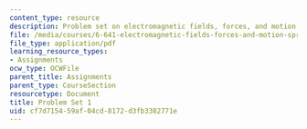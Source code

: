 ```yaml
---
content_type: resource
description: Problem set on electromagnetic fields, forces, and motion.
file: /media/courses/6-641-electromagnetic-fields-forces-and-motion-spring-2005/cf7d715459af04cd8172d3fb3382771e_ps1sp05.pdf
file_type: application/pdf
learning_resource_types:
- Assignments
ocw_type: OCWFile
parent_title: Assignments
parent_type: CourseSection
resourcetype: Document
title: Problem Set 1
uid: cf7d7154-59af-04cd-8172-d3fb3382771e
---
```

